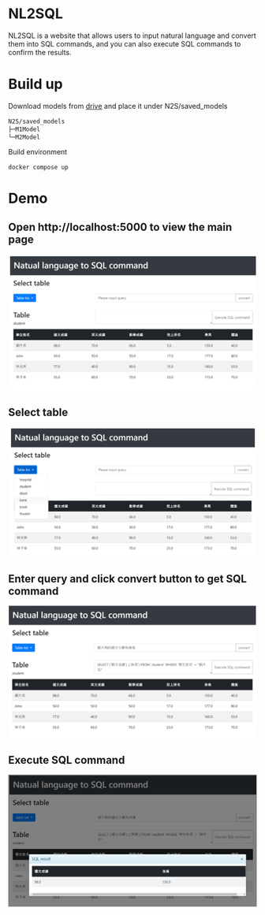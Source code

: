 # NL2SQL
NL2SQL is a website that allows users to input natural language and convert them into SQL commands, and you can also execute SQL commands to confirm the results.

# Build up
Download models from [drive](https://drive.google.com/drive/folders/1GC0JHVyxUzjJQrjeL3Fd1H7k9fvcyKjy?usp=sharing) and place it under N2S/saved_models
```
N2S/saved_models
├─M1Model
└─M2Model
```
Build environment
```
docker compose up
```


# Demo
Open http://localhost:5000 to view the main page
--
![](./demo_pictures/main.png)

Select table
--
![](./demo_pictures/tables.png)

Enter query and click convert button to get SQL command
--
![](./demo_pictures/convert.png)

Execute SQL command
--
![](./demo_pictures/result.png)


